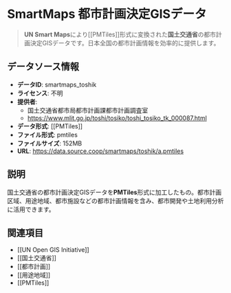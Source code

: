 # SmartMaps 都市計画決定GISデータ

> **UN Smart Maps**により[[PMTiles]]形式に変換された**国土交通省**の都市計画決定GISデータです。日本全国の都市計画情報を効率的に提供します。

## データソース情報

- **データID**: smartmaps_toshik
- **ライセンス**: 不明
- **提供者**:
  - 国土交通省都市局都市計画課都市計画調査室
  - https://www.mlit.go.jp/toshi/tosiko/toshi_tosiko_tk_000087.html
- **データ形式**: [[PMTiles]]
- **ファイル形式**: pmtiles
- **ファイルサイズ**: 152MB
- **URL**: https://data.source.coop/smartmaps/toshik/a.pmtiles

## 説明

国土交通省の都市計画決定GISデータを**PMTiles**形式に加工したもの。都市計画区域、用途地域、都市施設などの都市計画情報を含み、都市開発や土地利用分析に活用できます。

## 関連項目

- [[UN Open GIS Initiative]]
- [[国土交通省]]
- [[都市計画]]
- [[用途地域]]
- [[PMTiles]]
